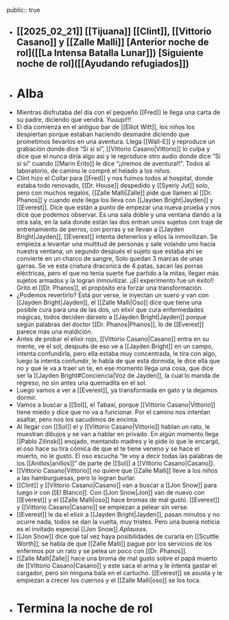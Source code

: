 public:: true

- [[2025_02_21]]
  [[Tijuana]]
  [[Clint]], [[Vittorio Casano]] y [[Zalle Malli]]
  [Anterior noche de rol]([[La Intensa Batalla Lunar]])
  [Siguiente noche de rol]([[Ayudando refugiados]]) 
  ---
- # Alba
- Mientras disfrutaba del día con el pequeño [[Fred]] le llega una carta de su padre, diciendo que vendrá. Yuuupi!!!
- El día comienza en el antiguo bar de [[Elliot Witt]], los niños los despiertan porque estaban haciendo desmadre diciendo que prometimos llevarlos en una aventura. Llega [[Wall-E]] y reproduce un grabación donde dice “Sí sí sí”, [[Vittorio Casano|Vittorio]] lo culpa y dice que el nunca diría algo así y le reproduce otro audio donde dice “Sí sí sí” cuando [[Marin Erito]] le dice  “¡¡Iremos de aventura!!”.
  Todos al laboratorio, de camino le compré el helado a los niños.
- Clint hizo el Collar para [[Fred]] y nos fuimos todos al hospital, donde estaba todo renovado, [[Dr. House]] despedido y [[Syeriy Jut]] solo, pero con muchos regalos, [[Zalle Malli|Zalle]] pide que llamen al [[Dr. Phanos]] y cuando este llega los lleva con [[Jayden Bright|Jayden]] y [[Everest]]. Dice que están a punto de empezar una nueva prueba y  nos dice que podemos observar. Es una sala doble y una ventana dando a la otra sala, en la sala donde están las dos entran unos sujetos con traje de entrenamiento de perros, con porras y se llevan a [[Jayden Bright|Jayden]], [[Everest]] intenta detenerlos y ellos la inmovilizan. Se empieza a levantar una multitud de personas y sale volando uno hacia nuestra ventana, un segundo después el sujeto que estaba ahí se convierte en un charco de sangre, Solo quedan 3 marcas de unas garras. Se ve esta criatura draconica de 4 patas, sacan las porras eléctricas, pero el que no tenia suerte fue partido a la mitas, llegan más sujetos armados y la logran inmovilizar. ¡¡El experimento fue un éxito!! Gritó el [[Dr. Phanos]], el propósito era forzar una transformación.
- ¿Podemos revertirlo? Está por verse, le inyectan un suero y van con [[Jayden Bright|Jayden]], el [[Zalle Malli|Oso]] dice que tiene una posible cura para una de las dos, un elixir que cura enfermedades mágicas, todos deciden dárselo a [[Jayden Bright|Jayden]] porque según palabras del doctor [[Dr. Phanos|Phanos]], lo de [[Everest]] parece más una maldición.
- Antes de probar el elixir rojo, [[Vittorio Casano|Casano]] entra en su mente, ve el sol, después de eso ve a [[Jayden Bright]] en un campo, intenta confundirla, pero ella estaba muy concentrada, le tira con algo, luego la intenta confundir, le habla de que está dormida, le dice ella que no y que le va a traer un te, en ese momento llega una cosa, que dice ser la [[Jayden Bright#Conciencia|Voz de Jayden]], la cual lo manda de regreso, no sin antes una quemadita en el sol.
- Luego vamos a ver a [[Everest]], ya transformada en gato y la dejamos dormir.
- Vamos a buscar a [[Sol]], el Tabaxi, porque [[Vittorio Casano|Vittorio]] tiene miedo y dice que no va a funcionar. Por el camino nos intentan asaltar, pero nos los sacudimos de encima.
- Al llegar con [[Sol]] el y [[Vittorio Casano|Vittorio]] hablan un rato, le muestran dibujos y se van a hablar en privado. En algún momento llega [[Pablo Zilinski]] enojado, mentando madres y le pide lo que le encargó, el oso hace su tira cómica de que el te tiene veneno y se hace el muerto, no le gustó.
  El oso escucha “te voy a decir todas las palabras de los [[Anillos|anillos]]” de parte de [[Sol]] a [[Vittorio Casano|Casano]].
- [[Vittorio Casano|Vittorio]] no quiere que [[Zalle Malli]] lleve a los niños a las hamburguesas, pero lo logran burlar.
- [[Clint]] y [[Vittorio Casano|Casano]] van a buscar a [[Jon Snow]] para luego ir con [[El Blanco]].
  Con [[Jon Snow|Jon]] van de nuevo con [[Everest]] y el [[Zalle Malli|oso]] hace bromas de mal gusto. [[Everest]] y [[Vittorio Casano|Casano]] se empiezan a pelear sin verse.
- [[Everest]] le da el elixir a [[Jayden Bright|Jayden]], pasan minutos y no ocurre nada, todos se dan la vuelta, muy tristes. Pero una buena noticia es el invitado especial [[Jon Snow]] *Aplausos*.
- [[Jon Snow]] dice que tal vez haya posibilidades de curarla en [[Scuttle Worth]], se habla de que [[Zalle Malli]] pague por los servicios de los enfermos por un rato y se pelea un poco con [[Dr. Phanos]].
- [[Zalle Malli|Zalle]] hace una broma de mal gusto sobre el papá muerto de [[Vittorio Casano|Casano]] y este saca el arma y le intenta gastar el cargador, pero sin ninguna bala en el cartucho. [[Everest]] se asusta y le empiezan a crecer los cuernos y el [[Zalle Malli|oso]] se los toca.
- # Termina la noche de rol